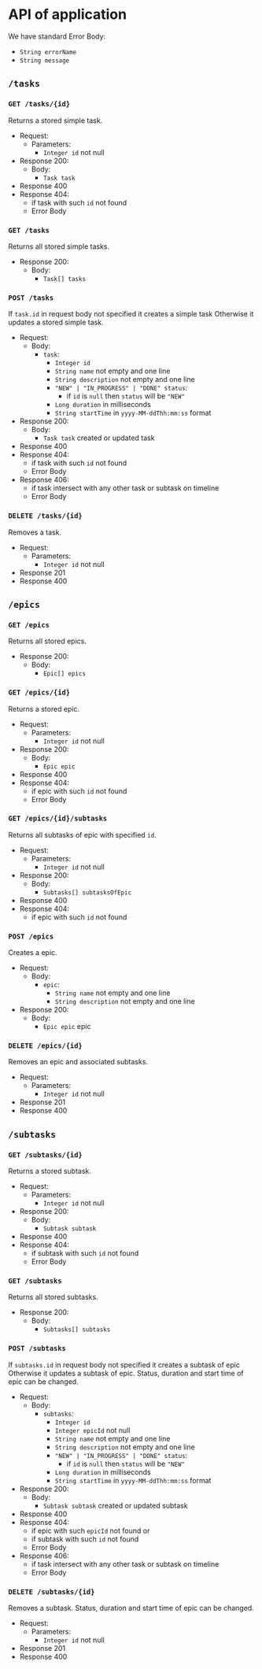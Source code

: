 # API of application

We have standard Error Body:

- `String errorName`
- `String message`

## `/tasks`

### `GET /tasks/{id}`

Returns a stored simple task.

- Request:
    - Parameters:
        - `Integer id` not null
- Response 200:
    - Body:
        - `Task task`
- Response 400
- Response 404:
    - if task with such `id` not found
    - Error Body

### `GET /tasks`

Returns all stored simple tasks.

- Response 200:
    - Body:
        - `Task[] tasks`

### `POST /tasks`

If `task.id` in request body not specified
it creates a simple task
Otherwise
it updates a stored simple task.

- Request:
    - Body:
        - `task`:
            - `Integer id`
            - `String name` not empty and one line
            - `String description` not empty and one line
            - `"NEW" | "IN_PROGRESS" | "DONE" status`:
                - if `id` is `null` then `status` will be `"NEW"`
            - `Long duration` in milliseconds
            - `String startTime` in `yyyy-MM-ddThh:mm:ss` format
- Response 200:
    - Body:
        - `Task task` created or updated task
- Response 400
- Response 404:
    - if task with such `id` not found
    - Error Body
- Response 406:
    - if task intersect with any other task or subtask on timeline
    - Error Body

### `DELETE /tasks/{id}`

Removes a task.

- Request:
    - Parameters:
        - `Integer id` not null
- Response 201
- Response 400

## `/epics`

### `GET /epics`

Returns all stored epics.

- Response 200:
    - Body:
        - `Epic[] epics`

### `GET /epics/{id}`

Returns a stored epic.

- Request:
    - Parameters:
        - `Integer id` not null
- Response 200:
    - Body:
        - `Epic epic`
- Response 400
- Response 404:
    - if epic with such `id` not found
    - Error Body

### `GET /epics/{id}/subtasks`

Returns all subtasks of epic with specified `id`.

- Request:
    - Parameters:
        - `Integer id` not null
- Response 200:
    - Body:
        - `Subtasks[] subtasksOfEpic`
- Response 400
- Response 404:
    - if epic with such `id` not found

### `POST /epics`

Creates a epic.

- Request:
    - Body:
        - `epic`:
            - `String name` not empty and one line
            - `String description` not empty and one line
- Response 200:
    - Body:
        - `Epic epic` epic

### `DELETE /epics/{id}`

Removes an epic and associated subtasks.

- Request:
    - Parameters:
        - `Integer id` not null
- Response 201
- Response 400

## `/subtasks`

### `GET /subtasks/{id}`

Returns a stored subtask.

- Request:
    - Parameters:
        - `Integer id` not null
- Response 200:
    - Body:
        - `Subtask subtask`
- Response 400
- Response 404:
    - if subtask with such `id` not found
    - Error Body

### `GET /subtasks`

Returns all stored subtasks.

- Response 200:
    - Body:
        - `Subtasks[] subtasks`

### `POST /subtasks`

If `subtasks.id` in request body not specified
it creates a subtask of epic
Otherwise
it updates a subtask of epic.
Status, duration and start time of epic can be changed.

- Request:
    - Body:
        - `subtasks`:
            - `Integer id`
            - `Integer epicId` not null
            - `String name` not empty and one line
            - `String description` not empty and one line
            - `"NEW" | "IN_PROGRESS" | "DONE" status`:
                - if `id` is `null` then `status` will be `"NEW"`
            - `Long duration` in milliseconds
            - `String startTime` in `yyyy-MM-ddThh:mm:ss` format
- Response 200:
    - Body:
        - `Subtask subtask` created or updated subtask
- Response 400
- Response 404:
    - if epic with such `epicId` not found or
    - if subtask with such `id` not found
    - Error Body
- Response 406:
    - if task intersect with any other task or subtask on timeline
    - Error Body

### `DELETE /subtasks/{id}`

Removes a subtask.
Status, duration and start time of epic can be changed.

- Request:
    - Parameters:
        - `Integer id` not null
- Response 201
- Response 400
